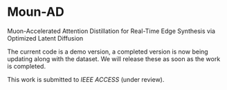 # Moun-AD
Muon-Accelerated Attention Distillation for Real-Time Edge Synthesis via Optimized Latent Diffusion

The current code is a demo version, a completed version is now being updating along with the dataset. We will release these as soon as the work is completed.

This work is submitted to *IEEE ACCESS* (under review).  
